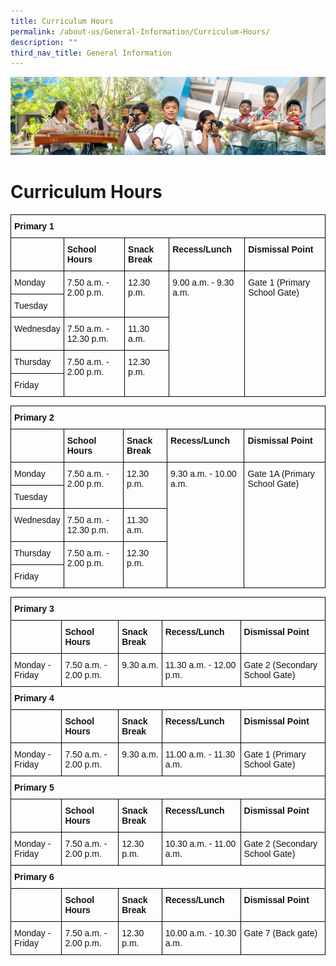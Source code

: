 ```yaml
---
title: Curriculum Hours
permalink: /about-us/General-Information/Curriculum-Hours/
description: ""
third_nav_title: General Information
---
```

![](/images/AboutUs.jpg)

Curriculum Hours
================

<style type="text/css">
.tg  {border-collapse:collapse;border-spacing:0;}
.tg td{border-color:black;border-style:solid;border-width:1px;font-family:Arial, sans-serif;font-size:14px;
  overflow:hidden;padding:10px 5px;word-break:normal;}
.tg th{border-color:black;border-style:solid;border-width:1px;font-family:Arial, sans-serif;font-size:14px;
  font-weight:normal;overflow:hidden;padding:10px 5px;word-break:normal;}
.tg .tg-clkh{color:#121212;font-weight:bold;text-align:left;vertical-align:top}
.tg .tg-kk00{color:#121212;text-align:left;vertical-align:top}
</style>
<table class="tg">
<thead>
  <tr>
    <th class="tg-clkh" colspan="5">Primary 1</th>
  </tr>
</thead>
<tbody>
  <tr>
    <td class="tg-kk00"></td>
    <td class="tg-clkh">School Hours</td>
    <td class="tg-clkh">Snack Break</td>
    <td class="tg-clkh">Recess/Lunch</td>
    <td class="tg-clkh">Dismissal Point</td>
  </tr>
  <tr>
    <td class="tg-kk00"><span style="font-weight:normal;color:#121212">Monday</span></td>
    <td class="tg-kk00" rowspan="2"><span style="font-weight:normal;color:#121212">7.50 a.m. - 2.00 p.m.</span></td>
    <td class="tg-kk00" rowspan="2"><span style="font-weight:normal;color:#121212">12.30 p.m.</span><br></td>
    <td class="tg-kk00" rowspan="5"><span style="font-weight:normal;color:#121212">9.00 a.m. - 9.30 a.m.</span><br></td>
    <td class="tg-kk00" rowspan="5"><span style="font-weight:normal;color:#121212">Gate 1 (Primary School Gate)</span><br></td>
  </tr>
  <tr>
    <td class="tg-kk00"><span style="font-weight:normal;color:#121212">Tuesday</span></td>
  </tr>
  <tr>
    <td class="tg-kk00"><span style="font-weight:normal;color:#121212">Wednesday</span></td>
    <td class="tg-kk00"><span style="font-weight:normal;color:#121212">7.50 a.m. - 12.30 p.m.</span></td>
    <td class="tg-kk00"><span style="font-weight:normal;color:#121212">11.30 a.m.</span></td>
  </tr>
  <tr>
    <td class="tg-kk00"><span style="font-weight:normal;color:#121212">Thursday</span></td>
    <td class="tg-kk00" rowspan="2"><span style="font-weight:normal;color:#121212">7.50 a.m. - </span>2.00 p.m.</td>
    <td class="tg-kk00" rowspan="2"><span style="font-weight:normal;color:#121212">12.30 p.m.</span><br></td>
  </tr>
  <tr>
    <td class="tg-kk00"><span style="font-weight:normal;color:#121212">Friday</span></td>
  </tr>
</tbody>
</table>


<style type="text/css">
.tg  {border-collapse:collapse;border-spacing:0;}
.tg td{border-color:black;border-style:solid;border-width:1px;font-family:Arial, sans-serif;font-size:14px;
  overflow:hidden;padding:10px 5px;word-break:normal;}
.tg th{border-color:black;border-style:solid;border-width:1px;font-family:Arial, sans-serif;font-size:14px;
  font-weight:normal;overflow:hidden;padding:10px 5px;word-break:normal;}
.tg .tg-clkh{color:#121212;font-weight:bold;text-align:left;vertical-align:top}
.tg .tg-kk00{color:#121212;text-align:left;vertical-align:top}
</style>
<table class="tg">
<thead>
  <tr>
    <th class="tg-clkh" colspan="5">Primary 2</th>
  </tr>
</thead>
<tbody>
  <tr>
    <td class="tg-kk00"></td>
    <td class="tg-clkh">School Hours</td>
    <td class="tg-clkh">Snack Break</td>
    <td class="tg-clkh">Recess/Lunch</td>
    <td class="tg-clkh">Dismissal Point</td>
  </tr>
  <tr>
    <td class="tg-kk00"><span style="font-weight:normal;color:#121212">Monday</span></td>
    <td class="tg-kk00" rowspan="2"><span style="font-weight:normal;color:#121212">7.50 a.m. - 2.00 p.m.</span></td>
    <td class="tg-kk00" rowspan="2"><span style="font-weight:normal;color:#121212">12.30 p.m.</span><br></td>
    <td class="tg-kk00" rowspan="5"><span style="font-weight:normal;color:#121212">9.30 a.m. - 10.00 a.m.</span><br></td>
    <td class="tg-kk00" rowspan="5"><span style="font-weight:normal;color:#121212">Gate 1A (Primary School Gate)</span><br></td>
  </tr>
  <tr>
    <td class="tg-kk00"><span style="font-weight:normal;color:#121212">Tuesday</span></td>
  </tr>
  <tr>
    <td class="tg-kk00"><span style="font-weight:normal;color:#121212">Wednesday</span></td>
    <td class="tg-kk00"><span style="font-weight:normal;color:#121212">7.50 a.m. - 12.30 p.m.</span></td>
    <td class="tg-kk00"><span style="font-weight:normal;color:#121212">11.30 a.m.</span></td>
  </tr>
  <tr>
    <td class="tg-kk00"><span style="font-weight:normal;color:#121212">Thursday</span></td>
    <td class="tg-kk00" rowspan="2"><span style="font-weight:normal;color:#121212">7.50 a.m. - 2.00 p.m.</span></td>
    <td class="tg-kk00" rowspan="2"><span style="font-weight:normal;color:#121212">12.30 p.m.</span><br></td>
  </tr>
  <tr>
    <td class="tg-kk00"><span style="font-weight:normal;color:#121212">Friday</span></td>
  </tr>
</tbody>
</table>


<style type="text/css">
.tg  {border-collapse:collapse;border-spacing:0;}
.tg td{border-color:black;border-style:solid;border-width:1px;font-family:Arial, sans-serif;font-size:14px;
  overflow:hidden;padding:10px 5px;word-break:normal;}
.tg th{border-color:black;border-style:solid;border-width:1px;font-family:Arial, sans-serif;font-size:14px;
  font-weight:normal;overflow:hidden;padding:10px 5px;word-break:normal;}
.tg .tg-clkh{color:#121212;font-weight:bold;text-align:left;vertical-align:top}
.tg .tg-kk00{color:#121212;text-align:left;vertical-align:top}
</style>
<table class="tg">
<thead>
  <tr>
    <th class="tg-clkh" colspan="5">Primary 3 </th>
  </tr>
</thead>
<tbody>
  <tr>
    <td class="tg-kk00"></td>
    <td class="tg-clkh">School Hours</td>
    <td class="tg-clkh">Snack Break</td>
    <td class="tg-clkh">Recess/Lunch</td>
    <td class="tg-clkh">Dismissal Point</td>
  </tr>
  <tr>
    <td class="tg-kk00"><span style="font-weight:normal;color:#121212">Monday - Friday</span></td>
    <td class="tg-kk00"><span style="font-weight:normal;color:#121212">7.50 a.m. - </span>2.00 p.m.</td>
    <td class="tg-kk00"><span style="font-weight:normal;color:#121212">9.30 a.m.</span></td>
    <td class="tg-kk00"><span style="font-weight:normal;color:#121212">11.30 a.m. - 12.00 p.m.</span></td>
    <td class="tg-kk00"><span style="font-weight:normal;color:#121212">Gate 2 (Secondary School Gate)</span><br></td>
  </tr>
  <tr>
    <td class="tg-clkh" colspan="5">Primary 4</td>
  </tr>
  <tr>
    <td class="tg-kk00"></td>
    <td class="tg-clkh">School Hours</td>
    <td class="tg-clkh">Snack Break</td>
    <td class="tg-clkh">Recess/Lunch</td>
    <td class="tg-clkh">Dismissal Point</td>
  </tr>
  <tr>
    <td class="tg-kk00"><span style="font-weight:normal;color:#121212">Monday - Friday</span></td>
    <td class="tg-kk00"><span style="font-weight:normal;color:#121212">7.50 a.m. - </span>2.00 p.m.</td>
    <td class="tg-kk00"><span style="font-weight:normal;color:#121212">9.30 a.m.</span></td>
    <td class="tg-kk00"><span style="font-weight:normal;color:#121212">11.00 a.m. - 11.30 a.m.</span></td>
    <td class="tg-kk00"><span style="font-weight:normal;color:#121212">Gate 1 (Primary School Gate)</span></td>
  </tr>
  <tr>
    <td class="tg-clkh" colspan="5">Primary 5</td>
  </tr>
  <tr>
    <td class="tg-kk00"></td>
    <td class="tg-clkh">School Hours</td>
    <td class="tg-clkh">Snack Break</td>
    <td class="tg-clkh">Recess/Lunch</td>
    <td class="tg-clkh">Dismissal Point</td>
  </tr>
  <tr>
    <td class="tg-kk00"><span style="font-weight:normal;color:#121212">Monday - Friday</span></td>
    <td class="tg-kk00"><span style="font-weight:normal;color:#121212">7.50 a.m. - </span>2.00 p.m.</td>
    <td class="tg-kk00"><span style="font-weight:normal;color:#121212">12.30 p.m.</span></td>
    <td class="tg-kk00"><span style="font-weight:normal;color:#121212">10.30 a.m. - 11.00 a.m.</span></td>
    <td class="tg-kk00"><span style="font-weight:normal;color:#121212">Gate 2 (Secondary School Gate)</span></td>
  </tr>
  <tr>
    <td class="tg-clkh" colspan="5">Primary 6</td>
  </tr>
  <tr>
    <td class="tg-kk00"></td>
    <td class="tg-clkh">School Hours</td>
    <td class="tg-clkh">Snack Break</td>
    <td class="tg-clkh">Recess/Lunch</td>
    <td class="tg-clkh">Dismissal Point</td>
  </tr>
  <tr>
    <td class="tg-kk00"><span style="font-weight:normal;color:#121212">Monday - Friday</span></td>
    <td class="tg-kk00"><span style="font-weight:normal;color:#121212">7.50 a.m. - </span>2.00 p.m.</td>
    <td class="tg-kk00"><span style="font-weight:normal;color:#121212">12.30 p.m.</span></td>
    <td class="tg-kk00"><span style="font-weight:normal;color:#121212">10.00 a.m. - 10.30 a.m.</span></td>
    <td class="tg-kk00"><span style="font-weight:normal;color:#121212">Gate 7 (Back gate)</span></td>
  </tr>
</tbody>
</table>